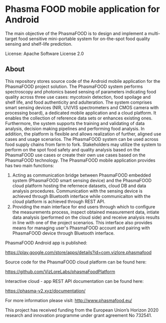 Phasma FOOD mobile application for Android
==========================================

The main objective of the PhasmaFOOD is to design and implement a multi-target food sensitive mini-portable system for on-the-spot food quality sensing and shelf-life prediction.

License: Apache Software License 2.0


About
--------


This repository stores source code of the Android mobile application for the PhasmaFOOD project solution.
The PhasmaFOOD system performs spectroscopy and photonics based sensing of parameters indicating food quality across three use cases: mycotoxin detection, food spoilage and shelf life, and food authenticity and adulteration. The system comprises smart sensing devices (NIR, UV/VIS spectrometers and CMOS camera with processing board), a dedicated mobile application and a cloud platform. It enables the collection of reference data sets or enhances existing ones. Furthermore, the system supports the training and validating of data analysis, decision making pipelines and performing food analysis. In addition, the platform is flexible and allows realization of further, aligned use cases and usage scenarios.
The PhasmaFOOD system can be used across food supply chains from farm to fork. Stakeholders may utilize the system to perform on the spot food safety and quality analysis based on the PhasmaFOOD use cases or create their own use cases based on the PhasmaFOOD technology.
The PhasmaFOOD mobile application provides has two main functions:
1. Acting as communication bridge between PhasmaFOOD embedded system (PhasmaFOOD smart sensing device) and the PhasmaFOOD cloud platform hosting the refernece datasets, cloud DB and data analysis procedures. Communication with the sensing device is achieved through Bluetooth interface while communicaiton with the cloud platform is achieved through REST API.
2. Providing the main interface for end users through which to configure the measurements process, inspect obtained measurement data, intiate data analysis (performed on the cloud side) and receive analysis results in line with one of the project scenarios. This interface also provides means for managing user's PhasmaFOOD account and pairing with PhasmaFOOD device through Bluetooth interface.

PhasmaFOOD Android app is published:

https://play.google.com/store/apps/details?id=com.vizlore.phasmafood

Source code for the PhasmaFOOD cloud platform can be found here:

https://github.com/VizLoreLabs/phasmaFoodPlatform

Interactive cloud - app REST API documentation can be found here:

https://phasma-v2.xyz/documentation/

For more information please visit:
http://www.phasmafood.eu/


This project has received funding from the European Union’s Horizon 2020 research and innovation programme under grant agreement No 732541.
